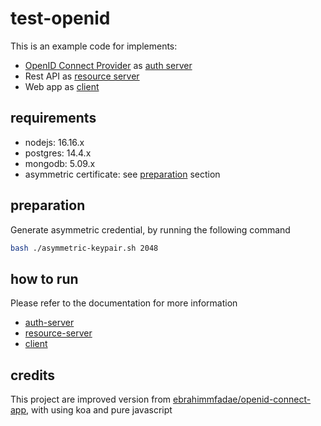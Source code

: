 # test-openid

This is an example code for implements:
- [OpenID Connect Provider](https://github.com/panva/node-oidc-provider) as [auth server](auth-server)
- Rest API as [resource server](resource-server)
- Web app as [client](web-client)

## requirements
- nodejs: 16.16.x
- postgres: 14.4.x
- mongodb: 5.09.x
- asymmetric certificate: see [preparation](#preparation) section

## preparation
Generate asymmetric credential, by running the following command
```sh
bash ./asymmetric-keypair.sh 2048
```

## how to run
Please refer to the documentation for more information
- [auth-server](auth-server/README.md)
- [resource-server](resource-server/README.md)
- [client](web-client/README.md)

## credits
This project are improved version from [ebrahimmfadae/openid-connect-app](https://github.com/ebrahimmfadae/openid-connect-app),
with using koa and pure javascript